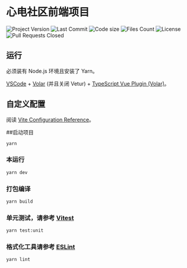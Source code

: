 # 心电社区前端项目

![Project Version](https://img.shields.io/github/package-json/v/LightningLion-Studio/Vue3?color=red&filename=package.json&label=Project%20Version&logo=npm)
![Last Commit](https://img.shields.io/github/last-commit/LightningLion-Studio/Vue3?color=blue&logo=github&label=Last%20Cimmit)
![Code size](https://img.shields.io/github/languages/code-size/LightningLion-Studio/Vue3?logo=javascript&label=Code%20Size)
![Files Count](https://img.shields.io/github/directory-file-count/Lightninglion-Studio/Vue3?color=green&logo=files&label=Files)
![License](https://img.shields.io/badge/License-Apache-red)
![Pull Requests Closed](https://img.shields.io/github/issues-pr-closed/LightningLion-Studio/Vue3?logo=github&label=Pull%20Requests)

## 运行

必须装有 Node.js 环境且安装了 Yarn。

[VSCode](https://code.visualstudio.com/) + [Volar](https://marketplace.visualstudio.com/items?itemName=Vue.volar) (并且关闭 Vetur) + [TypeScript Vue Plugin (Volar)](https://marketplace.visualstudio.com/items?itemName=Vue.vscode-typescript-vue-plugin)。

## 自定义配置

阅读 [Vite Configuration Reference](https://vitejs.dev/config/)。

##启动项目

```sh
yarn
```

### 本运行

```sh
yarn dev
```

### 打包编译

```sh
yarn build
```

### 单元测试，请参考 [Vitest](https://vitest.dev/)

```sh
yarn test:unit
```

### 格式化工具请参考 [ESLint](https://eslint.org/)

```sh
yarn lint
```
